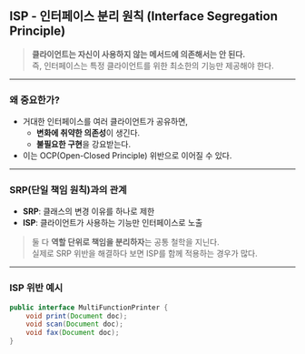 ## ISP - 인터페이스 분리 원칙 (Interface Segregation Principle)

> **클라이언트는 자신이 사용하지 않는 메서드에 의존해서는 안 된다.**  
> 즉, 인터페이스는 특정 클라이언트를 위한 최소한의 기능만 제공해야 한다.

---

### 왜 중요한가?

- 거대한 인터페이스를 여러 클라이언트가 공유하면,
  - **변화에 취약한 의존성**이 생긴다.
  - **불필요한 구현**을 강요받는다.
- 이는 OCP(Open-Closed Principle) 위반으로 이어질 수 있다.

---

### SRP(단일 책임 원칙)과의 관계

- **SRP**: 클래스의 변경 이유를 하나로 제한
- **ISP**: 클라이언트가 사용하는 기능만 인터페이스로 노출

> 둘 다 **역할 단위로 책임을 분리하자**는 공통 철학을 지닌다.  
> 실제로 SRP 위반을 해결하다 보면 ISP를 함께 적용하는 경우가 많다.

---

### ISP 위반 예시

```java
public interface MultiFunctionPrinter {
    void print(Document doc);
    void scan(Document doc);
    void fax(Document doc);
}
```
